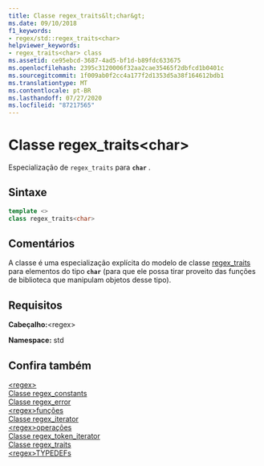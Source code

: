 ```yaml
---
title: Classe regex_traits&lt;char&gt;
ms.date: 09/10/2018
f1_keywords:
- regex/std::regex_traits<char>
helpviewer_keywords:
- regex_traits<char> class
ms.assetid: ce95ebcd-3687-4ad5-bf1d-b89fdc633675
ms.openlocfilehash: 2395c3120006f32aa2cae35465f2dbfcd1b0401c
ms.sourcegitcommit: 1f009ab0f2cc4a177f2d1353d5a38f164612bdb1
ms.translationtype: MT
ms.contentlocale: pt-BR
ms.lasthandoff: 07/27/2020
ms.locfileid: "87217565"
---
```

# <a name="regex_traitsltchargt-class"></a>Classe regex_traits&lt;char&gt;

Especialização de `regex_traits` para **`char`** .

## <a name="syntax"></a>Sintaxe

```cpp
template <>
class regex_traits<char>
```

## <a name="remarks"></a>Comentários

A classe é uma especialização explícita do modelo de classe [regex_traits](../standard-library/regex-traits-class.md) para elementos do tipo **`char`** (para que ele possa tirar proveito das funções de biblioteca que manipulam objetos desse tipo).

## <a name="requirements"></a>Requisitos

**Cabeçalho:**\<regex>

**Namespace:** std

## <a name="see-also"></a>Confira também

[\<regex>](../standard-library/regex.md)\
[Classe regex_constants](../standard-library/regex-constants-class.md)\
[Classe regex_error](../standard-library/regex-error-class.md)\
[\<regex>funções](../standard-library/regex-functions.md)\
[Classe regex_iterator](../standard-library/regex-iterator-class.md)\
[\<regex>operações](../standard-library/regex-operators.md)\
[Classe regex_token_iterator](../standard-library/regex-token-iterator-class.md)\
[Classe regex_traits](../standard-library/regex-traits-class.md)\
[\<regex>TYPEDEFs](../standard-library/regex-typedefs.md)
